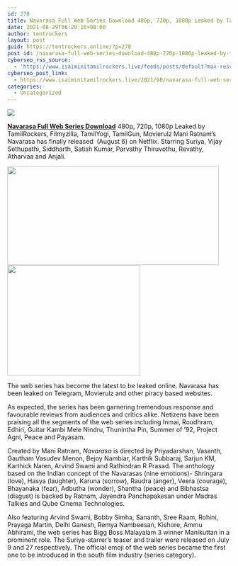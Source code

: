 ```yaml
---
id: 278
title: Navarasa Full Web Series Download 480p, 720p, 1080p Leaked by TamilRockers, Filmyzilla, TamilYogi, TamilGun, Movierulz
date: 2021-08-29T06:20:16+00:00
author: tentrockers
layout: post
guid: https://tentrockers.online/?p=278
post id: /navarasa-full-web-series-download-480p-720p-1080p-leaked-by-tamilrockers-filmyzilla-tamilyogi-tamilgun-movierulz/
cyberseo_rss_source:
  - 'https://www.isaiminitamilrockers.live/feeds/posts/default?max-results=150&start-index=1'
cyberseo_post_link:
  - https://www.isaiminitamilrockers.live/2021/08/navarasa-full-web-series-download-480p.html
categories:
  - Uncategorized
---
```

<div class="media_block">
  <img src="https://1.bp.blogspot.com/-Fmzc8F-cYgM/YQ4lapbIPcI/AAAAAAAABGo/p8eU-nabSX8tayRnP5ZqQX-GCrUVrMlJgCLcBGAsYHQ/s72-w477-h223-c/xnavarasa-movie-review.jpg" class="media_thumbnail" />
</div>

<meta content="Navarasa Full Web Series Download 480p, 720p, 1080p Leaked by TamilRockers, Filmyzilla, TamilYogi, TamilGun, Movierulz Mani Ratnam’s Navara..." name="twitter:description" />

  


<center>
</center>

**[Navarasa Full Web Series Download](https://techsambavangal.in/navarasa-full-web-series/)** 480p, 720p, 1080p Leaked by TamilRockers, Filmyzilla, TamilYogi, TamilGun, Movierulz Mani Ratnam’s Navarasa has finally released&nbsp; (August 6) on Netflix. Starring Suriya, Vijay Sethupathi, Siddharth, Satish Kumar, Parvathy Thiruvothu, Revathy, Atharvaa and Anjali.

<div class="separator">
  <a href="https://1.bp.blogspot.com/-Fmzc8F-cYgM/YQ4lapbIPcI/AAAAAAAABGo/p8eU-nabSX8tayRnP5ZqQX-GCrUVrMlJgCLcBGAsYHQ/s600/xnavarasa-movie-review.jpg" imageanchor="1"><img loading="lazy" border="0" data-original-height="338" data-original-width="600" height="223" src="https://1.bp.blogspot.com/-Fmzc8F-cYgM/YQ4lapbIPcI/AAAAAAAABGo/p8eU-nabSX8tayRnP5ZqQX-GCrUVrMlJgCLcBGAsYHQ/w477-h223/xnavarasa-movie-review.jpg" width="477" /></a>
</div>



<div class="separator">
  <a href="https://www.tamilrockerz.online/navarasa-full-web-series-download-480p-720p-1080p-leaked-by-tamilrockers-filmyzilla-tamilyogi-tamilgun-movierulz/" imageanchor="1"><img loading="lazy" border="0" data-original-height="250" data-original-width="300" height="250" src="https://1.bp.blogspot.com/-nfbzYVobUik/YMlpOerzdgI/AAAAAAAAA3Y/aAupsOUs_WMY6Lv7R1OtZhI6OqaRh-YAwCPcBGAYYCw/s0/e854879156f0849f3d27a89db88ed039.png" width="300" /></a>
</div>

The web series has become the latest to be leaked online. Navarasa has been leaked on Telegram, Movierulz and other piracy based websites.

As expected, the series has been garnering tremendous response and favourable reviews from audiences and critics alike. Netizens have been praising all the segments of the web series including Inmai, Roudhram, Edhiri, Guitar Kambi Mele Nindru, Thunintha Pin, Summer of ’92, Project Agni, Peace and Payasam.

Created by Mani Ratnam,&nbsp;_Navarasa_&nbsp;is directed by Priyadarshan, Vasanth, Gautham Vasudev Menon, Bejoy Nambiar, Karthik Subbaraj, Sarjun KM, Karthick Naren, Arvind Swami and Rathindran R Prasad. The anthology based on the Indian concept of the Navarasas (nine emotions)- Shringara (love), Hasya (laughter), Karuna (sorrow), Raudra (anger), Veera (courage), Bhayanaka (fear), Adbutha (wonder), Shantha (peace) and Bibhastsa (disgust) is backed by Ratnam, Jayendra Panchapakesan under Madras Talkies and Qube Cinema Technologies.

Also featuring Arvind Swami, Bobby Simha, Sananth, Sree Raam, Rohini, Prayaga Martin, Delhi Ganesh, Remya Nambeesan, Kishore, Ammu Abhirami, the web series has Bigg Boss Malayalam 3 winner Manikuttan in a prominent role. The Suriya-starrer’s teaser and trailer were released on July 9 and 27 respectively. The official emoji of the web series became the first one to be introduced in the south film industry (series category).

<center>
</center>